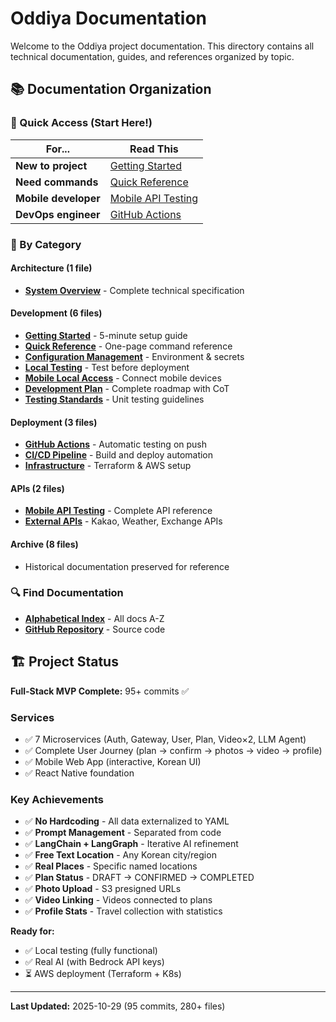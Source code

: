 # Oddiya Documentation

Welcome to the Oddiya project documentation. This directory contains all technical documentation, guides, and references organized by topic.

## 📚 Documentation Organization

### 🚀 Quick Access (Start Here!)

| For... | Read This |
|--------|-----------|
| **New to project** | [Getting Started](development/getting-started.md) |
| **Need commands** | [Quick Reference](development/QUICK_REFERENCE.md) |
| **Mobile developer** | [Mobile API Testing](api/MOBILE_API_TESTING.md) |
| **DevOps engineer** | [GitHub Actions](deployment/GITHUB_ACTIONS.md) |

### 📂 By Category

#### Architecture (1 file)
- **[System Overview](architecture/overview.md)** - Complete technical specification

#### Development (6 files)
- **[Getting Started](development/getting-started.md)** - 5-minute setup guide
- **[Quick Reference](development/QUICK_REFERENCE.md)** - One-page command reference
- **[Configuration Management](development/CONFIGURATION_MANAGEMENT.md)** - Environment & secrets
- **[Local Testing](development/LOCAL_TESTING.md)** - Test before deployment
- **[Mobile Local Access](development/MOBILE_LOCAL_ACCESS.md)** - Connect mobile devices
- **[Development Plan](development/plan.md)** - Complete roadmap with CoT
- **[Testing Standards](development/testing.md)** - Unit testing guidelines

#### Deployment (3 files)
- **[GitHub Actions](deployment/GITHUB_ACTIONS.md)** - Automatic testing on push
- **[CI/CD Pipeline](deployment/ci-cd.md)** - Build and deploy automation
- **[Infrastructure](deployment/infrastructure.md)** - Terraform & AWS setup

#### APIs (2 files)
- **[Mobile API Testing](api/MOBILE_API_TESTING.md)** - Complete API reference
- **[External APIs](api/external-apis.md)** - Kakao, Weather, Exchange APIs

#### Archive (8 files)
- Historical documentation preserved for reference

### 🔍 Find Documentation

- **[Alphabetical Index](INDEX.md)** - All docs A-Z
- **[GitHub Repository](https://github.com/sw6820/oddiya)** - Source code

## 🏗️ Project Status

**Full-Stack MVP Complete:** 95+ commits ✅

### Services
- ✅ 7 Microservices (Auth, Gateway, User, Plan, Video×2, LLM Agent)
- ✅ Complete User Journey (plan → confirm → photos → video → profile)
- ✅ Mobile Web App (interactive, Korean UI)
- ✅ React Native foundation

### Key Achievements
- ✅ **No Hardcoding** - All data externalized to YAML
- ✅ **Prompt Management** - Separated from code
- ✅ **LangChain + LangGraph** - Iterative AI refinement
- ✅ **Free Text Location** - Any Korean city/region
- ✅ **Real Places** - Specific named locations
- ✅ **Plan Status** - DRAFT → CONFIRMED → COMPLETED
- ✅ **Photo Upload** - S3 presigned URLs
- ✅ **Video Linking** - Videos connected to plans
- ✅ **Profile Stats** - Travel collection with statistics

**Ready for:**
- ✅ Local testing (fully functional)
- ✅ Real AI (with Bedrock API keys)
- ⏳ AWS deployment (Terraform + K8s)

---

**Last Updated:** 2025-10-29 (95 commits, 280+ files)


